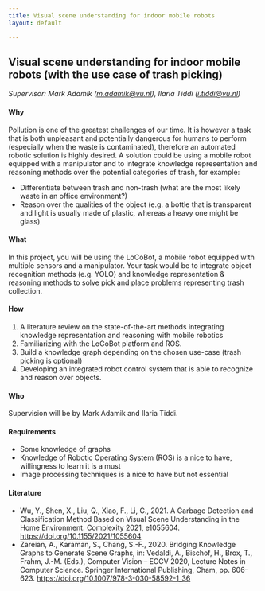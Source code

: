 ```yaml
---
title: Visual scene understanding for indoor mobile robots
layout: default

---
```


## Visual scene understanding for indoor mobile robots (with the use case of trash picking)

*Supervisor: Mark Adamik (m.adamik@vu.nl), Ilaria Tiddi (i.tiddi@vu.nl)*

#### Why
Pollution is one of the greatest challenges of our time. It is however a task that is both unpleasant and potentially dangerous for humans to perform (especially when the waste is contaminated), therefore an automated robotic solution is highly desired. A solution could be using a mobile robot equipped with a manipulator and to integrate knowledge representation and reasoning methods over the potential categories of trash, for example:
- Differentiate between trash and non-trash (what are the most likely waste in an office environment?)
- Reason over the qualities of the object (e.g. a bottle that is transparent and light is usually made of plastic, whereas a heavy one might be glass)


#### What 
In this project, you will be using the LoCoBot, a mobile robot equipped with multiple sensors and a manipulator. Your task would be to integrate object recognition methods (e.g. YOLO) and knowledge representation & reasoning methods to solve pick and place problems representing trash collection.

#### How
1. A literature review on the state-of-the-art methods integrating knowledge representation and reasoning with mobile robotics
2. Familiarizing with the LoCoBot platform and ROS.
3. Build a knowledge graph depending on the chosen use-case (trash picking is optional)
4. Developing an integrated robot control system that is able to recognize and reason over objects.


#### Who 
Supervision will be by Mark Adamik and Ilaria Tiddi.  

#### Requirements
- Some knowledge of graphs
- Knowledge of Robotic Operating System (ROS) is a nice to have, willingness to learn it is a must
- Image processing techniques is a nice to have but not essential

#### Literature
- Wu, Y., Shen, X., Liu, Q., Xiao, F., Li, C., 2021. A Garbage Detection and Classification Method Based on Visual Scene Understanding in the Home Environment. Complexity 2021, e1055604. https://doi.org/10.1155/2021/1055604
- Zareian, A., Karaman, S., Chang, S.-F., 2020. Bridging Knowledge Graphs to Generate Scene Graphs, in: Vedaldi, A., Bischof, H., Brox, T., Frahm, J.-M. (Eds.), Computer Vision – ECCV 2020, Lecture Notes in Computer Science. Springer International Publishing, Cham, pp. 606–623. https://doi.org/10.1007/978-3-030-58592-1_36
